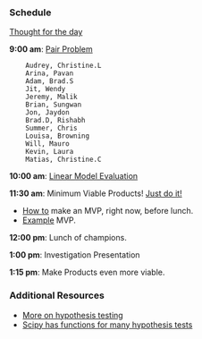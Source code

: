 ### Schedule

[Thought for the day](https://twitter.com/ValaAfshar/status/798349215248347140)

**9:00 am**: [Pair Problem](pair.md)

		Audrey, Christine.L
		Arina, Pavan
		Adam, Brad.S
		Jit, Wendy
		Jeremy, Malik
		Brian, Sungwan
		Jon, Jaydon
		Brad.D, Rishabh
		Summer, Chris
		Louisa, Browning
		Will, Mauro
		Kevin, Laura
		Matias, Christine.C


**10:00 am**: [Linear Model Evaluation](Linear_Model_Evaluation.pdf)

**11:30 am**: Minimum Viable Products! [Just do it!](https://www.youtube.com/watch?v=UhRXn2NRiWI)

 * [How to](mvp_instructions.md) make an MVP, right now, before lunch.
 * [Example](mvp_example.md) MVP.

**12:00 pm**: Lunch of champions.

**1:00 pm**: Investigation Presentation

**1:15 pm**: Make Products even more viable.


### Additional Resources

 * [More on hypothesis testing](https://dataiap.github.io/dataiap/day3/hypothesis_testing.html)
 * [Scipy has functions for many hypothesis tests](http://docs.scipy.org/doc/scipy/reference/stats.html#statistical-functions)
